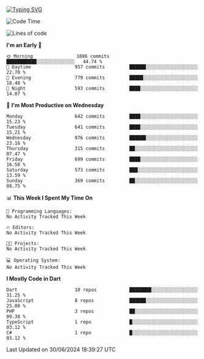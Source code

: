 
<a href="https://git.io/typing-svg"><img src="https://readme-typing-svg.demolab.com?font=Source+Code+Pro&pause=1000&random=false&width=435&lines=Hey+%F0%9F%A5%B6+iam+Yaskraz" alt="Typing SVG" /></a>
<!--START_SECTION:waka-->
![Code Time](http://img.shields.io/badge/Code%20Time-270%20hrs%2045%20mins-blue)

![Lines of code](https://img.shields.io/badge/From%20Hello%20World%20I%27ve%20Written-1.8%20million%20lines%20of%20code-blue)

**I'm an Early 🐤** 

```text
🌞 Morning                1886 commits        ███████████░░░░░░░░░░░░░░   44.74 % 
🌆 Daytime                957 commits         ██████░░░░░░░░░░░░░░░░░░░   22.70 % 
🌃 Evening                779 commits         █████░░░░░░░░░░░░░░░░░░░░   18.48 % 
🌙 Night                  593 commits         ████░░░░░░░░░░░░░░░░░░░░░   14.07 % 
```
📅 **I'm Most Productive on Wednesday** 

```text
Monday                   642 commits         ████░░░░░░░░░░░░░░░░░░░░░   15.23 % 
Tuesday                  641 commits         ████░░░░░░░░░░░░░░░░░░░░░   15.21 % 
Wednesday                976 commits         ██████░░░░░░░░░░░░░░░░░░░   23.16 % 
Thursday                 315 commits         ██░░░░░░░░░░░░░░░░░░░░░░░   07.47 % 
Friday                   699 commits         ████░░░░░░░░░░░░░░░░░░░░░   16.58 % 
Saturday                 573 commits         ███░░░░░░░░░░░░░░░░░░░░░░   13.59 % 
Sunday                   369 commits         ██░░░░░░░░░░░░░░░░░░░░░░░   08.75 % 
```


📊 **This Week I Spent My Time On** 

```text
💬 Programming Languages: 
No Activity Tracked This Week

🔥 Editors: 
No Activity Tracked This Week

🐱‍💻 Projects: 
No Activity Tracked This Week

💻 Operating System: 
No Activity Tracked This Week
```

**I Mostly Code in Dart** 

```text
Dart                     10 repos            ████████░░░░░░░░░░░░░░░░░   31.25 % 
JavaScript               8 repos             ██████░░░░░░░░░░░░░░░░░░░   25.00 % 
PHP                      3 repos             ██░░░░░░░░░░░░░░░░░░░░░░░   09.38 % 
TypeScript               1 repo              █░░░░░░░░░░░░░░░░░░░░░░░░   03.12 % 
C#                       1 repo              █░░░░░░░░░░░░░░░░░░░░░░░░   03.12 % 
```




 Last Updated on 30/06/2024 18:39:27 UTC
<!--END_SECTION:waka-->
